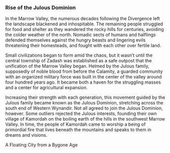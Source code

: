 ### Rise of the Julous Dominion

In the Marrow Valley, the numerous decades following the Divergence left the landscape blackened and inhospitable. The remaining people struggled for food and shelter as they wandered the rocky hills for centuries, avoiding the colder weather of the north. Nomadic sects of humans and halflings defended themselves against the hungry beasts and lingering evils threatening their homesteads, and fought with each other over fertile land.

Small civilizations began to form amid the chaos, but it wasn’t until the central township of Zadash was established as a safe outpost that the unification of the Marrow Valley began. Helmed by the Julous family, supposedly of noble blood from before the Calamity, a guarded community with an organized military force was built in the center of the valley around four hundred years ago. It became both a haven for the struggling masses and a center for agricultural expansion.

Increasing their strength with each generation, this movement guided by the Julous family became known as the Julous Dominion, stretching across the south end of Western Wynandir. Not all agreed to join the Julous Dominion, however. Some outliers rejected the Julous interests, founding their own village of Kamordah on the boiling earth of the hills in the southwest Marrow Valley. In time, the people of Kamordah came to worship a being of primordial fire that lives beneath the mountains and speaks to them in dreams and visions.

[](https://media.dndbeyond.com/compendium-images/egtw/yDOyqyOocErRgYJK/01-02.png)

A Floating City from a Bygone Age